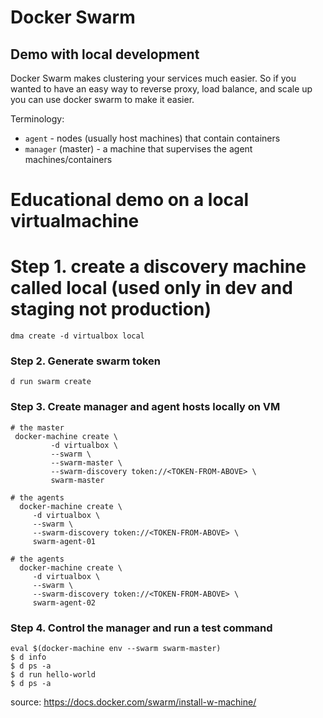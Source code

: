 # Docker Swarm


## Demo with local development

Docker Swarm makes clustering your services much easier.
So if you wanted to have an easy way to reverse proxy, load balance,
and scale up you can use docker swarm to make it easier.

Terminology:
* `agent` - nodes (usually host machines) that contain containers
* `manager` (master) - a machine that supervises the agent machines/containers


# Educational demo on a local virtualmachine
# Step 1. create a discovery machine called local (used only in dev and staging not production)
```
dma create -d virtualbox local
```
### Step 2. Generate swarm token
```
d run swarm create
```
### Step 3. Create manager and agent hosts locally on VM
```
# the master
 docker-machine create \
         -d virtualbox \
         --swarm \
         --swarm-master \
         --swarm-discovery token://<TOKEN-FROM-ABOVE> \
         swarm-master

# the agents
  docker-machine create \
     -d virtualbox \
     --swarm \
     --swarm-discovery token://<TOKEN-FROM-ABOVE> \
     swarm-agent-01

# the agents
  docker-machine create \
     -d virtualbox \
     --swarm \
     --swarm-discovery token://<TOKEN-FROM-ABOVE> \
     swarm-agent-02
```
### Step 4. Control the manager and run a test command
```
eval $(docker-machine env --swarm swarm-master)
$ d info
$ d ps -a
$ d run hello-world
$ d ps -a
```

source: https://docs.docker.com/swarm/install-w-machine/
